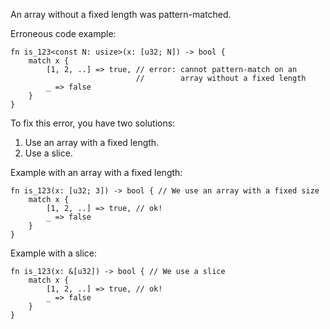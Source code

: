 An array without a fixed length was pattern-matched.

Erroneous code example:

```compile_fail,E0730
fn is_123<const N: usize>(x: [u32; N]) -> bool {
    match x {
        [1, 2, ..] => true, // error: cannot pattern-match on an
                            //        array without a fixed length
        _ => false
    }
}
```

To fix this error, you have two solutions:
 1. Use an array with a fixed length.
 2. Use a slice.

Example with an array with a fixed length:

```
fn is_123(x: [u32; 3]) -> bool { // We use an array with a fixed size
    match x {
        [1, 2, ..] => true, // ok!
        _ => false
    }
}
```

Example with a slice:

```
fn is_123(x: &[u32]) -> bool { // We use a slice
    match x {
        [1, 2, ..] => true, // ok!
        _ => false
    }
}
```
